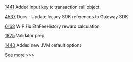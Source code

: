 
[1441](https://github.com/hyperledger/besu-docs/pull/1441) Added input key to transaction call object

[4537](https://github.com/hyperledger/fabric/pull/4537) Docs - Update legacy SDK references to Gateway SDK

[6168](https://github.com/hyperledger/besu/pull/6168) WIP Fix EthFeeHistory reward calculation

[1825](https://github.com/hyperledger/indy-node/pull/1825) Validator prep

[1440](https://github.com/hyperledger/besu-docs/pull/1440) Added new JVM default options


[See more >>>](https://start-here.hyperledger.org/pull-requests)
